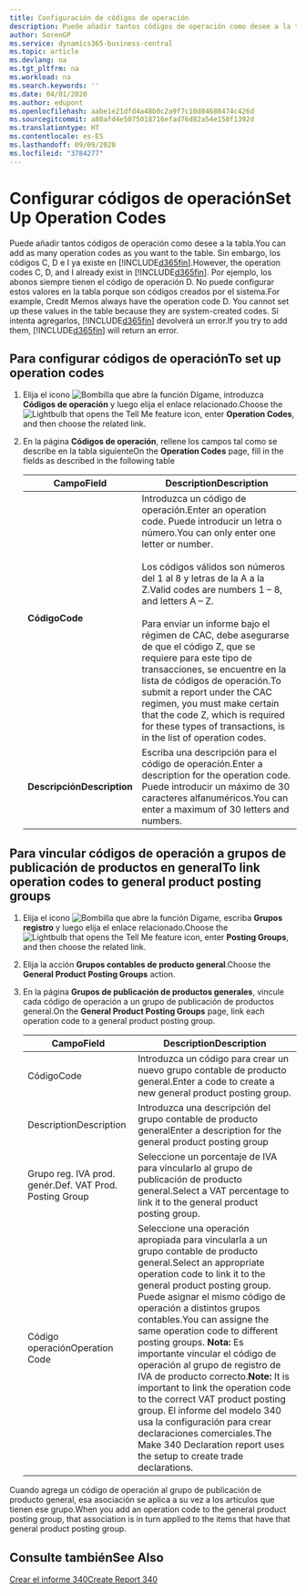 ```yaml
---
title: Configuración de códigos de operación
description: Puede añadir tantos códigos de operación como desee a la tabla. Sin embargo, los códigos C, D e I ya existe en Business Central.
author: SorenGP
ms.service: dynamics365-business-central
ms.topic: article
ms.devlang: na
ms.tgt_pltfrm: na
ms.workload: na
ms.search.keywords: ''
ms.date: 04/01/2020
ms.author: edupont
ms.openlocfilehash: aabe1e21dfd4a48b0c2a9f7c10d84688474c426d
ms.sourcegitcommit: a80afd4e5075018716efad76d82a54e158f1392d
ms.translationtype: HT
ms.contentlocale: es-ES
ms.lasthandoff: 09/09/2020
ms.locfileid: "3784277"
---
```

# <a name="set-up-operation-codes"></a><span data-ttu-id="47aa8-104">Configurar códigos de operación</span><span class="sxs-lookup"><span data-stu-id="47aa8-104">Set Up Operation Codes</span></span>
<span data-ttu-id="47aa8-105">Puede añadir tantos códigos de operación como desee a la tabla.</span><span class="sxs-lookup"><span data-stu-id="47aa8-105">You can add as many operation codes as you want to the table.</span></span> <span data-ttu-id="47aa8-106">Sin embargo, los códigos C, D e I ya existe en [!INCLUDE[d365fin](../../includes/d365fin_md.md)].</span><span class="sxs-lookup"><span data-stu-id="47aa8-106">However, the operation codes C, D, and I already exist in [!INCLUDE[d365fin](../../includes/d365fin_md.md)].</span></span> <span data-ttu-id="47aa8-107">Por ejemplo, los abonos siempre tienen el código de operación D. No puede configurar estos valores en la tabla porque son códigos creados por el sistema.</span><span class="sxs-lookup"><span data-stu-id="47aa8-107">For example, Credit Memos always have the operation code D. You cannot set up these values in the table because they are system-created codes.</span></span> <span data-ttu-id="47aa8-108">Si intenta agregarlos, [!INCLUDE[d365fin](../../includes/d365fin_md.md)] devolverá un error.</span><span class="sxs-lookup"><span data-stu-id="47aa8-108">If you try to add them, [!INCLUDE[d365fin](../../includes/d365fin_md.md)] will return an error.</span></span>  

## <a name="to-set-up-operation-codes"></a><span data-ttu-id="47aa8-109">Para configurar códigos de operación</span><span class="sxs-lookup"><span data-stu-id="47aa8-109">To set up operation codes</span></span>  

1.  <span data-ttu-id="47aa8-110">Elija el icono ![Bombilla que abre la función Dígame](../../media/ui-search/search_small.png "Dígame qué desea hacer"), introduzca **Códigos de operación** y luego elija el enlace relacionado.</span><span class="sxs-lookup"><span data-stu-id="47aa8-110">Choose the ![Lightbulb that opens the Tell Me feature](../../media/ui-search/search_small.png "Tell me what you want to do") icon, enter **Operation Codes**, and then choose the related link.</span></span>  
2.  <span data-ttu-id="47aa8-111">En la página **Códigos de operación**, rellene los campos tal como se describe en la tabla siguiente</span><span class="sxs-lookup"><span data-stu-id="47aa8-111">On the **Operation Codes** page, fill in the fields as described in the following table</span></span>  

    |<span data-ttu-id="47aa8-112">Campo</span><span class="sxs-lookup"><span data-stu-id="47aa8-112">Field</span></span>|<span data-ttu-id="47aa8-113">Description</span><span class="sxs-lookup"><span data-stu-id="47aa8-113">Description</span></span>|  
    |---------------------------------|---------------------------------------|  
    |<span data-ttu-id="47aa8-114">**Código**</span><span class="sxs-lookup"><span data-stu-id="47aa8-114">**Code**</span></span>|<span data-ttu-id="47aa8-115">Introduzca un código de operación.</span><span class="sxs-lookup"><span data-stu-id="47aa8-115">Enter an operation code.</span></span> <span data-ttu-id="47aa8-116">Puede introducir un letra o número.</span><span class="sxs-lookup"><span data-stu-id="47aa8-116">You can only enter one letter or number.</span></span><br /><br /> <span data-ttu-id="47aa8-117">Los códigos válidos son números del 1 al 8 y letras de la A a la Z.</span><span class="sxs-lookup"><span data-stu-id="47aa8-117">Valid codes are numbers 1 – 8, and letters A – Z.</span></span><br /><br /> <span data-ttu-id="47aa8-118">Para enviar un informe bajo el régimen de CAC, debe asegurarse de que el código Z, que se requiere para este tipo de transacciones, se encuentre en la lista de códigos de operación.</span><span class="sxs-lookup"><span data-stu-id="47aa8-118">To submit a report under the CAC regimen, you must make certain that the code Z, which is required for these types of transactions, is in the list of operation codes.</span></span>|  
    |<span data-ttu-id="47aa8-119">**Descripción**</span><span class="sxs-lookup"><span data-stu-id="47aa8-119">**Description**</span></span>|<span data-ttu-id="47aa8-120">Escriba una descripción para el código de operación.</span><span class="sxs-lookup"><span data-stu-id="47aa8-120">Enter a description for the operation code.</span></span> <span data-ttu-id="47aa8-121">Puede introducir un máximo de 30 caracteres alfanuméricos.</span><span class="sxs-lookup"><span data-stu-id="47aa8-121">You can enter a maximum of 30 letters and numbers.</span></span>|  

## <a name="to-link-operation-codes-to-general-product-posting-groups"></a><span data-ttu-id="47aa8-122">Para vincular códigos de operación a grupos de publicación de productos en general</span><span class="sxs-lookup"><span data-stu-id="47aa8-122">To link operation codes to general product posting groups</span></span>  

1.  <span data-ttu-id="47aa8-123">Elija el icono ![Bombilla que abre la función Dígame](../../media/ui-search/search_small.png "Dígame qué desea hacer"), escriba **Grupos registro** y luego elija el enlace relacionado.</span><span class="sxs-lookup"><span data-stu-id="47aa8-123">Choose the ![Lightbulb that opens the Tell Me feature](../../media/ui-search/search_small.png "Tell me what you want to do") icon, enter **Posting Groups**, and then choose the related link.</span></span>  
2.  <span data-ttu-id="47aa8-124">Elija la acción **Grupos contables de producto general**.</span><span class="sxs-lookup"><span data-stu-id="47aa8-124">Choose the **General Product Posting Groups** action.</span></span>  
3.  <span data-ttu-id="47aa8-125">En la página **Grupos de publicación de productos generales**, vincule cada código de operación a un grupo de publicación de productos general.</span><span class="sxs-lookup"><span data-stu-id="47aa8-125">On the **General Product Posting Groups** page, link each operation code to a general product posting group.</span></span>  

    |<span data-ttu-id="47aa8-126">Campo</span><span class="sxs-lookup"><span data-stu-id="47aa8-126">Field</span></span>|<span data-ttu-id="47aa8-127">Description</span><span class="sxs-lookup"><span data-stu-id="47aa8-127">Description</span></span>|  
    |---------------------------------|---------------------------------------|  
    |<span data-ttu-id="47aa8-128">Código</span><span class="sxs-lookup"><span data-stu-id="47aa8-128">Code</span></span>|<span data-ttu-id="47aa8-129">Introduzca un código para crear un nuevo grupo contable de producto general.</span><span class="sxs-lookup"><span data-stu-id="47aa8-129">Enter a code to create a new general product posting group.</span></span>|  
    |<span data-ttu-id="47aa8-130">Description</span><span class="sxs-lookup"><span data-stu-id="47aa8-130">Description</span></span>|<span data-ttu-id="47aa8-131">Introduzca una descripción del grupo contable de producto general</span><span class="sxs-lookup"><span data-stu-id="47aa8-131">Enter a description for the general product posting group</span></span>|  
    |<span data-ttu-id="47aa8-132">Grupo reg. IVA prod. genér.</span><span class="sxs-lookup"><span data-stu-id="47aa8-132">Def. VAT Prod. Posting Group</span></span>|<span data-ttu-id="47aa8-133">Seleccione un porcentaje de IVA para vincularlo al grupo de publicación de producto general.</span><span class="sxs-lookup"><span data-stu-id="47aa8-133">Select a VAT percentage to link it to the general product posting group.</span></span>|  
    |<span data-ttu-id="47aa8-134">Código operación</span><span class="sxs-lookup"><span data-stu-id="47aa8-134">Operation Code</span></span>|<span data-ttu-id="47aa8-135">Seleccione una operación apropiada para vincularla a un grupo contable de producto general.</span><span class="sxs-lookup"><span data-stu-id="47aa8-135">Select an appropriate operation code to link it to the general product posting group.</span></span> <span data-ttu-id="47aa8-136">Puede asignar el mismo código de operación a distintos grupos contables.</span><span class="sxs-lookup"><span data-stu-id="47aa8-136">You can assigne the same operation code to different posting groups.</span></span> <span data-ttu-id="47aa8-137">**Nota:** Es importante vincular el código de operación al grupo de registro de IVA de producto correcto.</span><span class="sxs-lookup"><span data-stu-id="47aa8-137">**Note:**  It is important to link the operation code to the correct VAT product posting group.</span></span> <span data-ttu-id="47aa8-138">El informe del modelo 340 usa la configuración para crear declaraciones comerciales.</span><span class="sxs-lookup"><span data-stu-id="47aa8-138">The Make 340 Declaration report uses the setup to create trade declarations.</span></span>|  

<span data-ttu-id="47aa8-139">Cuando agrega un código de operación al grupo de publicación de producto general, esa asociación se aplica a su vez a los artículos que tienen ese grupo.</span><span class="sxs-lookup"><span data-stu-id="47aa8-139">When you add an operation code to the general product posting group, that association is in turn applied to the items that have that general product posting group.</span></span>  

## <a name="see-also"></a><span data-ttu-id="47aa8-140">Consulte también</span><span class="sxs-lookup"><span data-stu-id="47aa8-140">See Also</span></span>  
 [<span data-ttu-id="47aa8-141">Crear el informe 340</span><span class="sxs-lookup"><span data-stu-id="47aa8-141">Create Report 340</span></span>](how-to-create-report-340.md)
